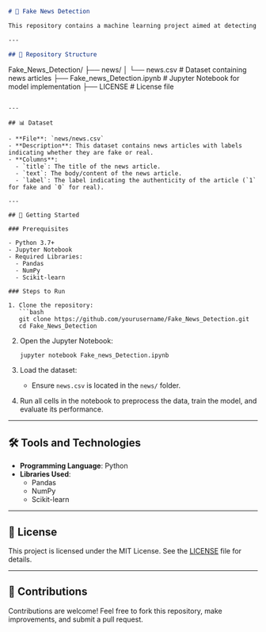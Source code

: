 ```markdown
# 📰 Fake News Detection

This repository contains a machine learning project aimed at detecting fake news articles. The model uses a dataset of news articles to classify them as either real or fake.

---

## 📁 Repository Structure

```
Fake_News_Detection/
├── news/
│   └── news.csv                     # Dataset containing news articles
├── Fake_news_Detection.ipynb        # Jupyter Notebook for model implementation
├── LICENSE                          # License file
```

---

## 📊 Dataset

- **File**: `news/news.csv`
- **Description**: This dataset contains news articles with labels indicating whether they are fake or real.
- **Columns**:
  - `title`: The title of the news article.
  - `text`: The body/content of the news article.
  - `label`: The label indicating the authenticity of the article (`1` for fake and `0` for real).

---

## 🚀 Getting Started

### Prerequisites

- Python 3.7+
- Jupyter Notebook
- Required Libraries:
  - Pandas
  - NumPy
  - Scikit-learn

### Steps to Run

1. Clone the repository:
   ```bash
   git clone https://github.com/yourusername/Fake_News_Detection.git
   cd Fake_News_Detection
   ```

2. Open the Jupyter Notebook:
   ```bash
   jupyter notebook Fake_news_Detection.ipynb
   ```

3. Load the dataset:
   - Ensure `news.csv` is located in the `news/` folder.

4. Run all cells in the notebook to preprocess the data, train the model, and evaluate its performance.

---

## 🛠️ Tools and Technologies

- **Programming Language**: Python
- **Libraries Used**:
  - Pandas
  - NumPy
  - Scikit-learn

---

## 📜 License

This project is licensed under the MIT License. See the [LICENSE](LICENSE) file for details.

---

## 🤝 Contributions

Contributions are welcome! Feel free to fork this repository, make improvements, and submit a pull request.
